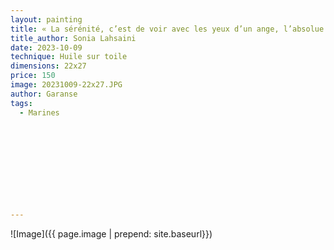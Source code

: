 ```yaml
---
layout: painting
title: « La sérénité, c’est de voir avec les yeux d’un ange, l’absolue profondeur du silence. »                                                                                                 
title_author: Sonia Lahsaini                                                            
date: 2023-10-09
technique: Huile sur toile 
dimensions: 22x27
price: 150
image: 20231009-22x27.JPG
author: Garanse
tags:
  - Marines
  
  
  
  
  
  
  
  
  
  
---
```

![Image]({{ page.image | prepend: site.baseurl}})

